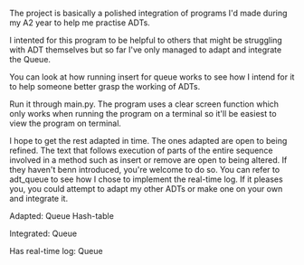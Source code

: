 The project is basically a polished integration of programs I'd made during 
my A2 year to help me practise ADTs.

I intented for this program to be helpful to others that might be struggling
with ADT themselves but so far I've only managed to adapt and integrate the Queue.

You can look at how running insert for queue works to see how I
intend for it to help someone better grasp the working of ADTs.

Run it through main.py. The program uses a clear screen function which 
only works when running the program on a terminal so it'll be easiest to 
view the program on terminal.

I hope to get the rest adapted in time. The ones adapted are open to being 
refined. The text that follows execution of 
parts of the entire sequence involved in a method such as insert or remove
are open to being altered. If they haven't benn introduced, you're welcome to
do so. You can refer to adt_queue to see how I chose to implement the
real-time log. If it pleases you, you could attempt to adapt my other ADTs or
make one on your own and integrate it.

Adapted:
	Queue
	Hash-table

Integrated:
	Queue

Has real-time log:
	Queue